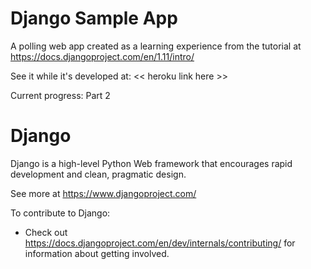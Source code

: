 # Django Sample App

A polling web app created as a learning experience from the tutorial at https://docs.djangoproject.com/en/1.11/intro/

See it while it's developed at: << heroku link here >>

Current progress: Part 2

# Django

Django is a high-level Python Web framework that encourages rapid development and clean, pragmatic design.

See more at https://www.djangoproject.com/

To contribute to Django:

* Check out https://docs.djangoproject.com/en/dev/internals/contributing/ for information about getting involved.
